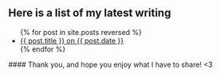 
## Here is a list of my latest writing
<ul>
  {% for post in site.posts reversed %}
    <li>
      <a href="{{ post.url }}">{{ post.title }} on {{ post.date }}</a>
    </li>
  {% endfor %}
</ul>
#### Thank you, and hope you enjoy what I have to share! <3

